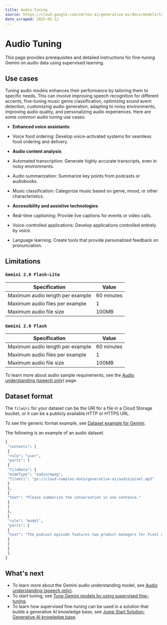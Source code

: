 ```yaml
---
title: Audio-Tuning
source: https://cloud.google.com/vertex-ai/generative-ai/docs/models/tune_gemini/audio_tune
date_scraped: 2025-05-12
---
```


# Audio Tuning 

This page provides prerequisites and detailed instructions for fine-tuning
Gemini on audio data using supervised learning.

## Use cases

Tuning audio models enhances their performance by tailoring them to specific
needs. This can involve improving speech recognition for different accents,
fine-tuning music genre classification, optimizing sound event detection,
customizing audio generation, adapting to noisy environments, improving audio
quality, and personalizing audio experiences. Here are some common audio tuning use
cases:

- **Enhanced voice assistants**:

 - Voice food ordering: Develop voice-activated systems for seamless food ordering and delivery.
- **Audio content analysis**:

 - Automated transcription: Generate highly accurate transcripts, even in noisy environments.
 - Audio summarization: Summarize key points from podcasts or audiobooks.
 - Music classification: Categorize music based on genre, mood, or other characteristics.
- **Accessibility and assistive technologies**:

 - Real-time captioning: Provide live captions for events or video calls.
 - Voice-controlled applications: Develop applications controlled entirely by voice.
 - Language learning: Create tools that provide personalized feedback on pronunciation.

## Limitations

### `Gemini 2.0 Flash-Lite`

| Specification | Value |
| --- | --- |
| Maximum audio length per example | 60 minutes |
| Maximum audio files per example | 1 |
| Maximum audio file size | 100MB |

### `Gemini 2.0 Flash`

| Specification | Value |
| --- | --- |
| Maximum audio length per example | 60 minutes |
| Maximum audio files per example | 1 |
| Maximum audio file size | 100MB |

To learn more about audio sample requirements, see the [Audio understanding (speech only)](../../multimodal/audio-understanding.md) page.

## Dataset format

The `fileUri` for your dataset can be the URI for a file in a Cloud Storage
bucket, or it can be a publicly available HTTP or HTTPS URL.

To see the generic format example, see
[Dataset example for Gemini](../gemini-supervised-tuning-prepare.md).

The following is an example of an audio dataset.

```python
{
 "contents": [
 {
 "role": "user",
 "parts": [
 {
 "fileData": {
 "mimeType": "audio/mpeg",
 "fileUri": "gs://cloud-samples-data/generative-ai/audio/pixel.mp3"
 }
 },
 {
 "text": "Please summarize the conversation in one sentence."
 }
 ]
 }, 
 {
 "role": "model",
 "parts": [
 {
 "text": "The podcast episode features two product managers for Pixel devices discussing the new features coming to Pixel phones and watches."
 }
 ]
 }
 ]
}

```

## What's next

- To learn more about the Gemini audio understanding model, see [Audio understanding (speech only)](../../multimodal/audio-understanding.md).
- To start tuning, see [Tune Gemini models by using supervised fine-tuning](https://cloud.google.com/vertex-ai/generative-ai/docs/models/gemini-use-supervised-tuning).
- To learn how supervised fine-tuning can be used in a solution that builds a
 generative AI knowledge base, see [Jump Start Solution: Generative AI
 knowledge base](https://cloud.google.com/architecture/ai-ml/generative-ai-knowledge-base).
